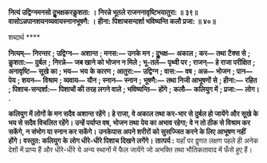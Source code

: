 **नित्यं उद्विग्नमनसो दुॢभक्षकरकॢशता: ।** **निरन्ने भूतले राजननावृष्टिभयातुरा: ॥ ३९॥** **वासोऽन्नपानशयनव्यवायस्नानभूषणै: ।** **हीना: पिशाचसन्दर्शा भविष्यन्ति कलौ प्रजा: ॥ ४०॥** 

शब्दार्थ **** 

**नित्यम्—** **निरन्तर** **; उद्विग्न—** **अशान्त** **; मनस:—** **उनके मन** **; दुॢभक्ष—** **अकाल** **; कर—** **तथा टैक्स से** **; कॢशता:—** **दुर्बल** **;** **निरन्ने—** **जब खाने को भोजन न मिले** **; भू-तले—** **पृथ्वी पर** **; राजन्—** **हे राजा परीक्षित** **; अनावृष्टि—** **सूखे का** **; भय—** **भय** **के कारण** **; आतुरा:—** **उद्विग्न** **; वास:—** **वष** **; अन्न—** **भोजन** **; पान—** **पेय** **; शयन—** **विश्राम** **; व्यवाय—** **यौन** **; स्नान—** **स्नान** **;** **भूषणै:—** **तथा निजी आभूषणों से** **; हीना:—** **रहित** **; पिशाच-सन्दर्शा:—** **पिशाचों की तरह लगने वाले** **; भविष्यन्ति—** **होंगे** **;** **कलौ—** **कलियुग में** **; प्रजा:—** **लोग।** **.** 

**कलियुग में लोगों के मन सदैव अशान्त रहेंगे। हे राजा, वे अकाल तथा कर-भार से** **दुर्बल हो जायेंगे और सूखे के भय से सदैव विचलित रहेंगे। उन्हें पर्याप्त वष, भोजन तथा** **पेय का अभाव रहेगा; वे न तो ठीक से विश्राम कर सकेंगे, न संभोग या स्नान कर सकेंगे।** **उनकेपास अपने शरीरों को सुसज्जित करने के लिए आभूषण नहीं होंगे। वस्तुत: कलियुग के** **लोग धीरे-धीरे पिशाच दिखने लगेंगे।** **तात्पर्य :** यहाँ पर वॢणत लक्षण पहले ही अनेक देशों में प्राप्य हैं और धीरे-धीरे ये अन्य स्थानों में फैल जायेंगे जो अभक्ति तथा भौतिकतावाद में फँसे हुए हैं।  